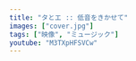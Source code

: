 ```yaml
---
title: "タとエ :: 低音をきかせて"
images: ["cover.jpg"]
tags: ["映像", "ミュージック"]
youtube: "M3TXpHFSVCw"
---
```

